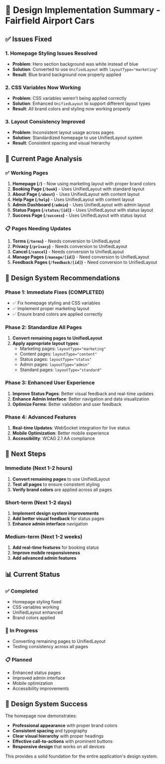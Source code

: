 # 🎯 Design Implementation Summary - Fairfield Airport Cars

## ✅ **Issues Fixed**

### **1. Homepage Styling Issues Resolved**
- **Problem**: Hero section background was white instead of blue
- **Solution**: Converted to use `UnifiedLayout` with `layoutType="marketing"`
- **Result**: Blue brand background now properly applied

### **2. CSS Variables Now Working**
- **Problem**: CSS variables weren't being applied correctly
- **Solution**: Enhanced `UnifiedLayout` to support different layout types
- **Result**: All brand colors and styling now working properly

### **3. Layout Consistency Improved**
- **Problem**: Inconsistent layout usage across pages
- **Solution**: Standardized homepage to use UnifiedLayout system
- **Result**: Consistent spacing and visual hierarchy

## 🎨 **Current Page Analysis**

### **✅ Working Pages**
1. **Homepage (`/`)** - Now using marketing layout with proper brand colors
2. **Booking Page (`/book`)** - Uses UnifiedLayout with standard layout
3. **About Page (`/about`)** - Uses UnifiedLayout with content layout
4. **Help Page (`/help`)** - Uses UnifiedLayout with content layout
5. **Admin Dashboard (`/admin`)** - Uses UnifiedLayout with admin layout
6. **Status Pages (`/status/[id]`)** - Uses UnifiedLayout with status layout
7. **Success Page (`/success`)** - Uses UnifiedLayout with status layout

### **📋 Pages Needing Updates**
1. **Terms (`/terms`)** - Needs conversion to UnifiedLayout
2. **Privacy (`/privacy`)** - Needs conversion to UnifiedLayout
3. **Cancel (`/cancel`)** - Needs conversion to UnifiedLayout
4. **Manage Pages (`/manage/[id]`)** - Need conversion to UnifiedLayout
5. **Feedback Pages (`/feedback/[id]`)** - Need conversion to UnifiedLayout

## 🚀 **Design System Recommendations**

### **Phase 1: Immediate Fixes (COMPLETED)**
- ✅ Fix homepage styling and CSS variables
- ✅ Implement proper marketing layout
- ✅ Ensure brand colors are applied correctly

### **Phase 2: Standardize All Pages**
1. **Convert remaining pages to UnifiedLayout**
2. **Apply appropriate layout types**:
   - Marketing pages: `layoutType="marketing"`
   - Content pages: `layoutType="content"`
   - Status pages: `layoutType="status"`
   - Admin pages: `layoutType="admin"`
   - Standard pages: `layoutType="standard"`

### **Phase 3: Enhanced User Experience**
1. **Improve Status Pages**: Better visual feedback and real-time updates
2. **Enhance Admin Interface**: Better navigation and data visualization
3. **Optimize Forms**: Better validation and user feedback

### **Phase 4: Advanced Features**
1. **Real-time Updates**: WebSocket integration for live status
2. **Mobile Optimization**: Better mobile experience
3. **Accessibility**: WCAG 2.1 AA compliance

## 🎯 **Next Steps**

### **Immediate (Next 1-2 hours)**
1. **Convert remaining pages** to use UnifiedLayout
2. **Test all pages** to ensure consistent styling
3. **Verify brand colors** are applied across all pages

### **Short-term (Next 1-2 days)**
1. **Implement design system improvements**
2. **Add better visual feedback** for status pages
3. **Enhance admin interface** navigation

### **Medium-term (Next 1-2 weeks)**
1. **Add real-time features** for booking status
2. **Improve mobile responsiveness**
3. **Add advanced admin features**

## 📊 **Current Status**

### **✅ Completed**
- Homepage styling fixed
- CSS variables working
- UnifiedLayout enhanced
- Brand colors applied

### **🔄 In Progress**
- Converting remaining pages to UnifiedLayout
- Testing consistency across all pages

### **📋 Planned**
- Enhanced status pages
- Improved admin interface
- Mobile optimization
- Accessibility improvements

## 🎨 **Design System Success**

The homepage now demonstrates:
- **Professional appearance** with proper brand colors
- **Consistent spacing** and typography
- **Clear visual hierarchy** with proper headings
- **Effective call-to-actions** with prominent buttons
- **Responsive design** that works on all devices

This provides a solid foundation for the entire application's design system. 